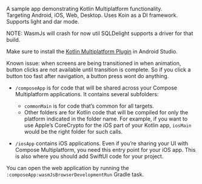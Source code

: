 A sample app demonstrating Kotlin Multiplatform functionality.  
Targeting Android, iOS, Web, Desktop.
Uses Koin as a DI framework.
Supports light and dar mode.

NOTE: WasmJs will crash for now util SQLDelight supports a driver for that build.

Make sure to install the [Kotlin Multiplatform Plugin](https://plugins.jetbrains.com/plugin/14936-kotlin-multiplatform) in Android Studio.

Known issue: when screens are being transitioned in when animation, button clicks are not available
until transition is complete. So if you click a button too fast after navigation, a button press wont do anything.

* `/composeApp` is for code that will be shared across your Compose Multiplatform applications.
  It contains several subfolders:
  - `commonMain` is for code that’s common for all targets.
  - Other folders are for Kotlin code that will be compiled for only the platform indicated in the folder name.
    For example, if you want to use Apple’s CoreCrypto for the iOS part of your Kotlin app,
    `iosMain` would be the right folder for such calls.

* `/iosApp` contains iOS applications. Even if you’re sharing your UI with Compose Multiplatform, 
  you need this entry point for your iOS app. This is also where you should add SwiftUI code for your project.

You can open the web application by running the `:composeApp:wasmJsBrowserDevelopmentRun` Gradle task.